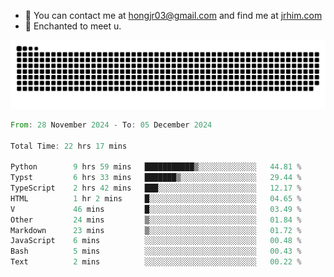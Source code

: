 - 📧 You can contact me at hongjr03@gmail.com and find me at [jrhim.com](https://jrhim.com/)
- 💜 Enchanted to meet u.

![snake_animation](https://raw.githubusercontent.com/hongjr03/hongjr03/output/github-contribution-grid-snake.svg)

<!--START_SECTION:waka-->

```rust
From: 28 November 2024 - To: 05 December 2024

Total Time: 22 hrs 17 mins

Python        9 hrs 59 mins   ███████████▒░░░░░░░░░░░░░   44.81 %
Typst         6 hrs 33 mins   ███████▒░░░░░░░░░░░░░░░░░   29.44 %
TypeScript    2 hrs 42 mins   ███░░░░░░░░░░░░░░░░░░░░░░   12.17 %
HTML          1 hr 2 mins     █░░░░░░░░░░░░░░░░░░░░░░░░   04.65 %
V             46 mins         █░░░░░░░░░░░░░░░░░░░░░░░░   03.49 %
Other         24 mins         ▒░░░░░░░░░░░░░░░░░░░░░░░░   01.84 %
Markdown      23 mins         ▒░░░░░░░░░░░░░░░░░░░░░░░░   01.72 %
JavaScript    6 mins          ░░░░░░░░░░░░░░░░░░░░░░░░░   00.48 %
Bash          5 mins          ░░░░░░░░░░░░░░░░░░░░░░░░░   00.43 %
Text          2 mins          ░░░░░░░░░░░░░░░░░░░░░░░░░   00.22 %
```

<!--END_SECTION:waka-->
